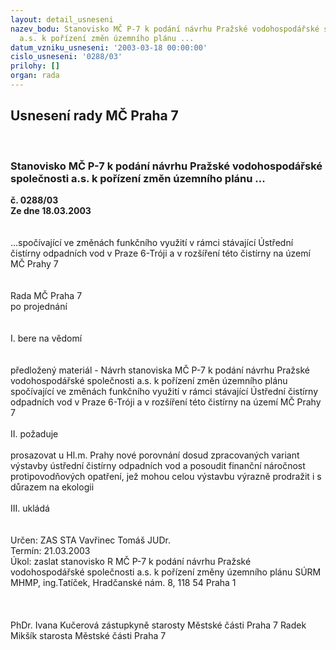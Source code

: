```yaml
---
layout: detail_usneseni
nazev_bodu: Stanovisko MČ P-7 k podání návrhu Pražské vodohospodářské společnosti
  a.s. k pořízení změn územního plánu ...
datum_vzniku_usneseni: '2003-03-18 00:00:00'
cislo_usneseni: '0288/03'
prilohy: []
organ: rada
---
```

<div id="ucUsn_pList" class="usn">
	<span><h2>Usnesení rady MČ Praha 7 </h2>
<br></span><div class="standBody">
<span><h3>Stanovisko MČ P-7 k podání návrhu Pražské vodohospodářské společnosti a.s. k pořízení změn územního plánu ...</h3></span><div class="center">
		<strong>č. 0288/03</strong><br>
	</div>
<div class="center">
		<strong>Ze dne 18.03.2003</strong><br><br>
	</div>
<br>...spočívající ve změnách funkčního využití v rámci stávající Ústřední čistírny odpadních vod v Praze 6-Tróji a v rozšíření této čistírny na území MČ Prahy 7<br><br><br>Rada MČ Praha 7<br>po projednání<br><br><br>I.	bere na vědomí<br><br> <br>předložený materiál - Návrh stanoviska MČ P-7 k podání návrhu Pražské vodohospodářské společnosti a.s. k pořízení změn územního plánu spočívající ve změnách funkčního využití v rámci stávající Ústřední čistírny odpadních vod v Praze 6-Tróji a v rozšíření této čistírny na území MČ Prahy 7<br><br>II.	požaduje<br><br>prosazovat u Hl.m. Prahy nové porovnání dosud zpracovaných variant výstavby ústřední čistírny odpadních vod a posoudit  finanční náročnost protipovodňových opatření, jež mohou celou výstavbu výrazně prodražit i s důrazem na ekologii<br><br>III.	ukládá <br><br> <br>Určen:	ZAS STA Vavřinec Tomáš JUDr.<br>Termín: 21.03.2003<br>Úkol:	zaslat stanovisko R MČ P-7 k podání návrhu Pražské vodohospodářské společnosti a.s. k pořízení změny územního plánu SÚRM MHMP, ing.Tatíček, Hradčanské nám. 8, 118 54 Praha 1<br> <br> <br>	<br>PhDr. Ivana Kučerová zástupkyně starosty Městské části Praha 7	 Radek Mikšík starosta Městské části Praha 7<br>	<br><br>
</div>
</div>